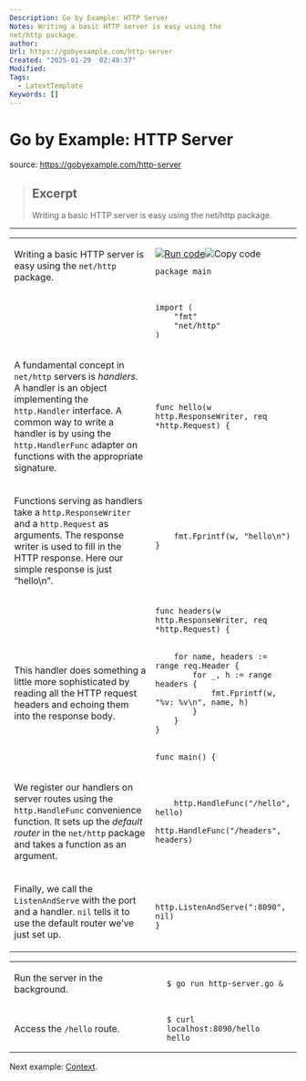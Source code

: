 ```yaml
---
Description: Go by Example: HTTP Server
Notes: Writing a basic HTTP server is easy using the
net/http package.
author: 
Url: https://gobyexample.com/http-server
Created: "2025-01-29  02:48:37"
Modified: 
Tags:
  - LatextTemplate
Keywords: []
---
```


# Go by Example: HTTP Server

source: https://gobyexample.com/http-server

> ## Excerpt
> Writing a basic HTTP server is easy using the
net/http package.

---
<table><tbody><tr><td><p>Writing a basic HTTP server is easy using the <code>net/http</code> package.</p></td><td><a href="https://go.dev/play/p/s3xMMt9Ytry"><img title="Run code" src="https://gobyexample.com/play.png"></a><img title="Copy code" src="https://gobyexample.com/clipboard.png"><pre><code><span><span><span>package</span> <span>main</span></span></span></code></pre></td></tr><tr><td></td><td><pre><code><span><span><span>import</span> <span>(</span>
</span></span><span><span>    <span>"fmt"</span>
</span></span><span><span>    <span>"net/http"</span>
</span></span><span><span><span>)</span></span></span></code></pre></td></tr><tr><td><p>A fundamental concept in <code>net/http</code> servers is <em>handlers</em>. A handler is an object implementing the <code>http.Handler</code> interface. A common way to write a handler is by using the <code>http.HandlerFunc</code> adapter on functions with the appropriate signature.</p></td><td><pre><code><span><span><span>func</span> <span>hello</span><span>(</span><span>w</span> <span>http</span><span>.</span><span>ResponseWriter</span><span>,</span> <span>req</span> <span>*</span><span>http</span><span>.</span><span>Request</span><span>)</span> <span>{</span></span></span></code></pre></td></tr><tr><td><p>Functions serving as handlers take a <code>http.ResponseWriter</code> and a <code>http.Request</code> as arguments. The response writer is used to fill in the HTTP response. Here our simple response is just “hello\n”.</p></td><td><pre><code><span><span>    <span>fmt</span><span>.</span><span>Fprintf</span><span>(</span><span>w</span><span>,</span> <span>"hello\n"</span><span>)</span>
</span></span><span><span><span>}</span></span></span></code></pre></td></tr><tr><td></td><td><pre><code><span><span><span>func</span> <span>headers</span><span>(</span><span>w</span> <span>http</span><span>.</span><span>ResponseWriter</span><span>,</span> <span>req</span> <span>*</span><span>http</span><span>.</span><span>Request</span><span>)</span> <span>{</span></span></span></code></pre></td></tr><tr><td><p>This handler does something a little more sophisticated by reading all the HTTP request headers and echoing them into the response body.</p></td><td><pre><code><span><span>    <span>for</span> <span>name</span><span>,</span> <span>headers</span> <span>:=</span> <span>range</span> <span>req</span><span>.</span><span>Header</span> <span>{</span>
</span></span><span><span>        <span>for</span> <span>_</span><span>,</span> <span>h</span> <span>:=</span> <span>range</span> <span>headers</span> <span>{</span>
</span></span><span><span>            <span>fmt</span><span>.</span><span>Fprintf</span><span>(</span><span>w</span><span>,</span> <span>"%v: %v\n"</span><span>,</span> <span>name</span><span>,</span> <span>h</span><span>)</span>
</span></span><span><span>        <span>}</span>
</span></span><span><span>    <span>}</span>
</span></span><span><span><span>}</span></span></span></code></pre></td></tr><tr><td></td><td><pre><code><span><span><span>func</span> <span>main</span><span>()</span> <span>{</span></span></span></code></pre></td></tr><tr><td><p>We register our handlers on server routes using the <code>http.HandleFunc</code> convenience function. It sets up the <em>default router</em> in the <code>net/http</code> package and takes a function as an argument.</p></td><td><pre><code><span><span>    <span>http</span><span>.</span><span>HandleFunc</span><span>(</span><span>"/hello"</span><span>,</span> <span>hello</span><span>)</span>
</span></span><span><span>    <span>http</span><span>.</span><span>HandleFunc</span><span>(</span><span>"/headers"</span><span>,</span> <span>headers</span><span>)</span></span></span></code></pre></td></tr><tr><td><p>Finally, we call the <code>ListenAndServe</code> with the port and a handler. <code>nil</code> tells it to use the default router we’ve just set up.</p></td><td><pre><code><span><span>    <span>http</span><span>.</span><span>ListenAndServe</span><span>(</span><span>":8090"</span><span>,</span> <span>nil</span><span>)</span>
</span></span><span><span><span>}</span></span></span></code></pre></td></tr></tbody></table>

<table><tbody><tr><td><p>Run the server in the background.</p></td><td><pre><code><span><span><span>$</span> go run http-server.go &amp;</span></span></code></pre></td></tr><tr><td><p>Access the <code>/hello</code> route.</p></td><td><pre><code><span><span><span>$</span> curl localhost:8090/hello
</span></span><span><span><span>hello</span></span></span></code></pre></td></tr></tbody></table>

Next example: [Context](https://gobyexample.com/context).
